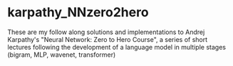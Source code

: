 # karpathy_NNzero2hero
These are my follow along solutions and implementations to Andrej Karpathy's "Neural Network: Zero to Hero Course", a series of short lectures following the development of a language model in multiple stages (bigram, MLP, wavenet, transformer)
